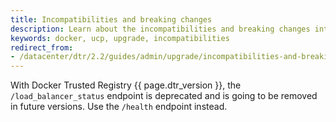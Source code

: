 ```yaml
---
title: Incompatibilities and breaking changes
description: Learn about the incompatibilities and breaking changes introduced by Docker Trusted Registry version {{ page.dtr_version }}
keywords: docker, ucp, upgrade, incompatibilities
redirect_from:
- /datacenter/dtr/2.2/guides/admin/upgrade/incompatibilities-and-breaking-changes/
---
```


With Docker Trusted Registry {{ page.dtr_version }}, the `/load_balancer_status`
endpoint is deprecated and is going to be removed in future versions. Use the
`/health` endpoint instead.

